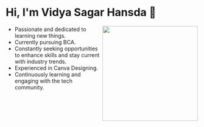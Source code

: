 
# Hi, I'm Vidya Sagar Hansda 🤝

<img width="250px" align='right' src="https://media.giphy.com/media/tPzuDa62ovAI/giphy.gif">

- Passionate and dedicated to learning new things.
- Currently pursuing BCA.
- Constantly seeking opportunities to enhance skills and stay current with industry trends.
- Experienced in Canva Designing.
- Continuously learning and engaging with the tech community.


